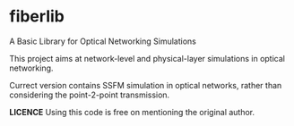 # fiberlib
A Basic Library for Optical Networking Simulations

This project aims at network-level and physical-layer simulations in optical networking.

Currect version contains SSFM simulation in optical networks, rather than considering the point-2-point transmission.

**LICENCE**
Using this code is free on mentioning the original author.
